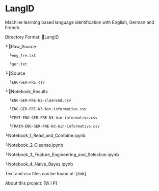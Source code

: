 # LangID
Machine learning based language identification with English, German and French.

Directory Format:
📂LangID

   └📁Raw_Source
   
      └eng_fre.txt
      
      └ger.txt
      
   └📁Source
   
      └ENG-GER-FRE.csv
      
   └📁Notebook_Results
   
      └ENG-GER-FRE-N2-cleansed.csv
      
      └ENG-GER-FRE-N3-bin-informative.csv
      
      └TEST-ENG-GER-FRE-N3-bin-informative.csv
      
      └TRAIN-ENG-GER-FRE-N3-bin-informative.csv
      
   └Notebook_1_Read_and_Combine.ipynb
   
   └Notebook_2_Cleanse.ipynb
   
   └Notebook_3_Feature_Engineering_and_Selection.ipynb
   
   └Notebook_4_Naive_Bayes.ipynb
   
  
Text and csv files can be found at: [link]

About this project:
[W I P]
